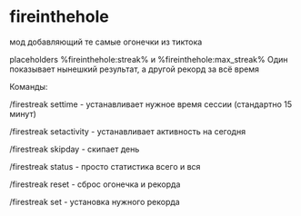 # fireinthehole
мод добавляющий те самые огонечки из тиктока

placeholders %fireinthehole:streak% и %fireinthehole:max_streak% 
Один показывает нынешкий результат, а другой рекорд за всё время

Команды:

/firestreak settime - устанавливает нужное время сессии (стандартно 15 минут)

/firestreak setactivity - устанавливает активность на сегодня

/firestreak skipday - скипает день

/firestreak status - просто статистика всего и вся

/firestreak reset - сброс огонечка и рекорда

/firestreak set - установка нужного рекорда
